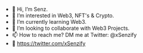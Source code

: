 - 👋 Hi, I’m Senz.
- 👀 I’m interested in Web3, NFT's & Crypto.
- 🌱 I’m currently learning Web3.
- 💞️ I’m looking to collaborate with Web3 Projects.
- 📫 How to reach me? DM me at Twitter: @xSenzify
- 🔗 https://twitter.com/xSenzify

<!---
Senzify/Senzify is a ✨ special ✨ repository because its `README.md` (this file) appears on your GitHub profile.
You can click the Preview link to take a look at your changes.
--->

